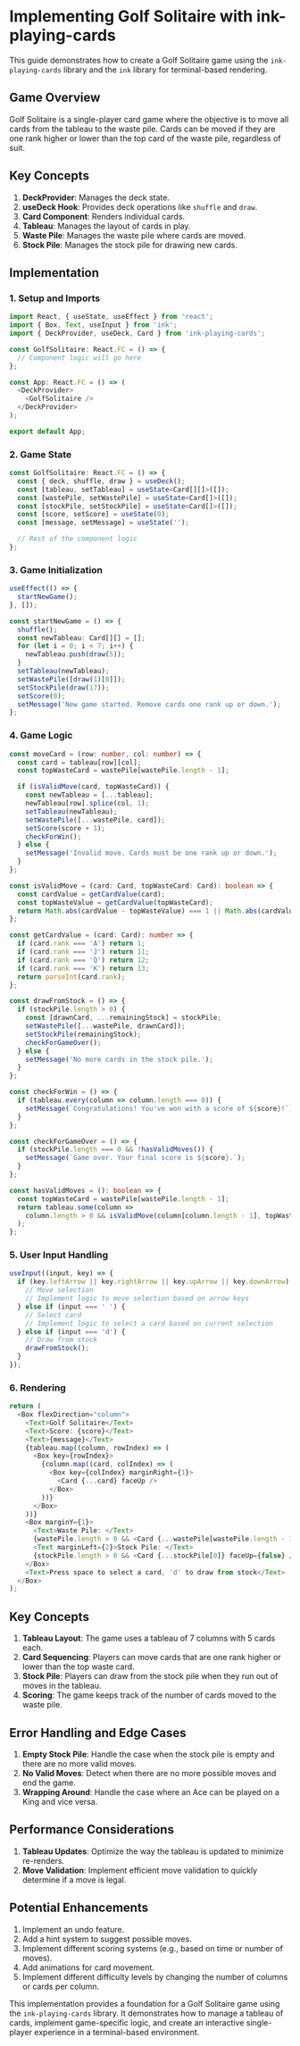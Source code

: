 # Implementing Golf Solitaire with ink-playing-cards

This guide demonstrates how to create a Golf Solitaire game using the `ink-playing-cards` library and the `ink` library for terminal-based rendering.

## Game Overview

Golf Solitaire is a single-player card game where the objective is to move all cards from the tableau to the waste pile. Cards can be moved if they are one rank higher or lower than the top card of the waste pile, regardless of suit.

## Key Concepts

1. **DeckProvider**: Manages the deck state.
2. **useDeck Hook**: Provides deck operations like `shuffle` and `draw`.
3. **Card Component**: Renders individual cards.
4. **Tableau**: Manages the layout of cards in play.
5. **Waste Pile**: Manages the waste pile where cards are moved.
6. **Stock Pile**: Manages the stock pile for drawing new cards.

## Implementation

### 1. Setup and Imports

```typescript
import React, { useState, useEffect } from 'react';
import { Box, Text, useInput } from 'ink';
import { DeckProvider, useDeck, Card } from 'ink-playing-cards';

const GolfSolitaire: React.FC = () => {
  // Component logic will go here
};

const App: React.FC = () => (
  <DeckProvider>
    <GolfSolitaire />
  </DeckProvider>
);

export default App;
```

### 2. Game State

```typescript
const GolfSolitaire: React.FC = () => {
  const { deck, shuffle, draw } = useDeck();
  const [tableau, setTableau] = useState<Card[][]>([]);
  const [wastePile, setWastePile] = useState<Card[]>([]);
  const [stockPile, setStockPile] = useState<Card[]>([]);
  const [score, setScore] = useState(0);
  const [message, setMessage] = useState('');

  // Rest of the component logic
};
```

### 3. Game Initialization

```typescript
useEffect(() => {
  startNewGame();
}, []);

const startNewGame = () => {
  shuffle();
  const newTableau: Card[][] = [];
  for (let i = 0; i < 7; i++) {
    newTableau.push(draw(5));
  }
  setTableau(newTableau);
  setWastePile([draw(1)[0]]);
  setStockPile(draw(17));
  setScore(0);
  setMessage('New game started. Remove cards one rank up or down.');
};
```

### 4. Game Logic

```typescript
const moveCard = (row: number, col: number) => {
  const card = tableau[row][col];
  const topWasteCard = wastePile[wastePile.length - 1];

  if (isValidMove(card, topWasteCard)) {
    const newTableau = [...tableau];
    newTableau[row].splice(col, 1);
    setTableau(newTableau);
    setWastePile([...wastePile, card]);
    setScore(score + 1);
    checkForWin();
  } else {
    setMessage('Invalid move. Cards must be one rank up or down.');
  }
};

const isValidMove = (card: Card, topWasteCard: Card): boolean => {
  const cardValue = getCardValue(card);
  const topWasteValue = getCardValue(topWasteCard);
  return Math.abs(cardValue - topWasteValue) === 1 || Math.abs(cardValue - topWasteValue) === 12;
};

const getCardValue = (card: Card): number => {
  if (card.rank === 'A') return 1;
  if (card.rank === 'J') return 11;
  if (card.rank === 'Q') return 12;
  if (card.rank === 'K') return 13;
  return parseInt(card.rank);
};

const drawFromStock = () => {
  if (stockPile.length > 0) {
    const [drawnCard, ...remainingStock] = stockPile;
    setWastePile([...wastePile, drawnCard]);
    setStockPile(remainingStock);
    checkForGameOver();
  } else {
    setMessage('No more cards in the stock pile.');
  }
};

const checkForWin = () => {
  if (tableau.every(column => column.length === 0)) {
    setMessage(`Congratulations! You've won with a score of ${score}!`);
  }
};

const checkForGameOver = () => {
  if (stockPile.length === 0 && !hasValidMoves()) {
    setMessage(`Game over. Your final score is ${score}.`);
  }
};

const hasValidMoves = (): boolean => {
  const topWasteCard = wastePile[wastePile.length - 1];
  return tableau.some(column => 
    column.length > 0 && isValidMove(column[column.length - 1], topWasteCard)
  );
};
```

### 5. User Input Handling

```typescript
useInput((input, key) => {
  if (key.leftArrow || key.rightArrow || key.upArrow || key.downArrow) {
    // Move selection
    // Implement logic to move selection based on arrow keys
  } else if (input === ' ') {
    // Select card
    // Implement logic to select a card based on current selection
  } else if (input === 'd') {
    // Draw from stock
    drawFromStock();
  }
});
```

### 6. Rendering

```typescript
return (
  <Box flexDirection="column">
    <Text>Golf Solitaire</Text>
    <Text>Score: {score}</Text>
    <Text>{message}</Text>
    {tableau.map((column, rowIndex) => (
      <Box key={rowIndex}>
        {column.map((card, colIndex) => (
          <Box key={colIndex} marginRight={1}>
            <Card {...card} faceUp />
          </Box>
        ))}
      </Box>
    ))}
    <Box marginY={1}>
      <Text>Waste Pile: </Text>
      {wastePile.length > 0 && <Card {...wastePile[wastePile.length - 1]} faceUp />}
      <Text marginLeft={2}>Stock Pile: </Text>
      {stockPile.length > 0 && <Card {...stockPile[0]} faceUp={false} />}
    </Box>
    <Text>Press space to select a card, 'd' to draw from stock</Text>
  </Box>
);
```

## Key Concepts

1. **Tableau Layout**: The game uses a tableau of 7 columns with 5 cards each.
2. **Card Sequencing**: Players can move cards that are one rank higher or lower than the top waste card.
3. **Stock Pile**: Players can draw from the stock pile when they run out of moves in the tableau.
4. **Scoring**: The game keeps track of the number of cards moved to the waste pile.

## Error Handling and Edge Cases

1. **Empty Stock Pile**: Handle the case when the stock pile is empty and there are no more valid moves.
2. **No Valid Moves**: Detect when there are no more possible moves and end the game.
3. **Wrapping Around**: Handle the case where an Ace can be played on a King and vice versa.

## Performance Considerations

1. **Tableau Updates**: Optimize the way the tableau is updated to minimize re-renders.
2. **Move Validation**: Implement efficient move validation to quickly determine if a move is legal.

## Potential Enhancements

1. Implement an undo feature.
2. Add a hint system to suggest possible moves.
3. Implement different scoring systems (e.g., based on time or number of moves).
4. Add animations for card movement.
5. Implement different difficulty levels by changing the number of columns or cards per column.

This implementation provides a foundation for a Golf Solitaire game using the `ink-playing-cards` library. It demonstrates how to manage a tableau of cards, implement game-specific logic, and create an interactive single-player experience in a terminal-based environment.